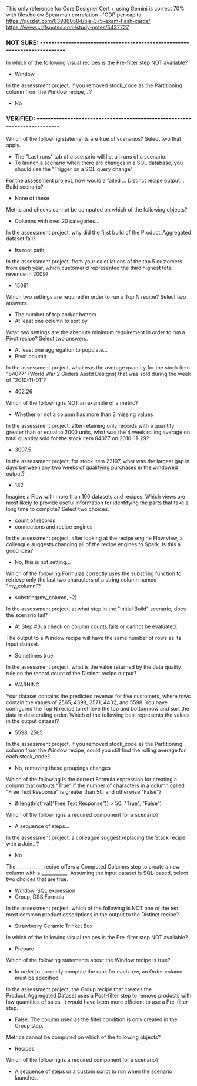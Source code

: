 This only reference for Core Designer Cert + using Gemini is correct 70% with files below
Spearman correlation - 'GDP per capita'
https://quizlet.com/639360584/bis-375-exam-flash-cards/
https://www.cliffsnotes.com/study-notes/5437727

 ### NOT SURE: --------------------------------------------------------------------------
In which of the following visual recipes is the Pre-filter step NOT available?
- Window

In the assessment project, if you removed stock_code as the Partitioning column from the Window recipe,...?
- No


 ### VERIFIED: --------------------------------------------------------------------------

Which of the following statements are true of scenarios? Select two that apply.
- The "Last runs" tab of a scenario will list all runs of a scenario.
- To launch a scenario when there are changes in a SQL database, you should use the "Trigger on a SQL query change".

For the assessment project, how would a failed ... Distinct recipe output... Build scenario?
- None of these

Metric and checks cannot be computed on which of the following objects?
- Columns with over 20 categories...

In the assessment project, why did the first build of the Product_Aggregated dataset fail?
- Its root path...

In the assessment project, from your calculations of the top 5 customers from each year, which customerid represented the third highest total revenue in 2009?
- 15061

Which two settings are required in order to run a Top N recipe? Select two answers.
- The number of top and/or bottom 
- At least one column to sort by

What two settings are the absolute minimum requirement in order to run a Pivot recipe? Select two answers.
- At least one aggregation to populate...
- Pivot column

In the assessment project, what was the average quantity for the stock item "84077" (World War 2 Gliders Asstd Designs) that was sold during the week of "2010-11-01"?
- 402.26

Which of the following is NOT an example of a metric?
- Whether or not a column has more than 3 missing values

In the assessment project, after retaining only records with a quantity greater than or equal to 2000 units, what was the 4 week rolling average on total quantity sold for the stock item 84077 on 2010-11-29?
- 3097.5

In the assessment project, for stock item 22197, what was the largest gap in days between any two weeks of qualifying purchases in the windowed output?
- 182

Imagine a Flow with more than 100 datasets and recipes. Which views are most likely to provide useful information for identifying the parts that take a long time to compute? Select two choices.
- count of records 
- connections and recipe engines

In the assessment project, after looking at the recipe engine Flow view, a colleague suggests changing all of the recipe engines to Spark. Is this a good idea?
- No, this is not setting...

Which of the following Formulas correctly uses the substring function to retrieve only the last two characters of a string column named "my_column"?
- substring(my_column, -2)

In the assessment project, at what step in the "Initial Build" scenario, does the scenario fail?
- At Step #3, a check on column counts fails or cannot be evaluated.

The output to a Window recipe will have the same number of rows as its input dataset.
- Sometimes true.

In the assessment project, what is the value returned by the data quality rule on the record count of the Distinct recipe output? 
- WARNING

Your dataset contains the predicted revenue for five customers, where rows contain the values of 2565, 4398, 3571, 4432, and 5598. You have configured the Top N recipe to retrieve the top and bottom row and sort the data in descending order. Which of the following best represents the values in the output dataset?
- 5598, 2565

In the assessment project, if you removed stock_code as the Partitioning column from the Window recipe, could you still find the rolling average for each stock_code?
- No, removing these groupings changes

Which of the following is the correct Formula expression for creating a column that outputs “True” if the number of characters in a column called “Free Text Response” is greater than 50, and otherwise “False”?
- if(length(strval("Free Text Response")) > 50, "True", "False")

Which of the following is a required component for a scenario?
- A sequence of steps...

In the assessment project, a colleague suggest replacing the Stack recipe with a Join...?
- No

The ___________ recipe offers a Computed Columns step to create a new column with a ___________. Assuming the input dataset is SQL-based, select two choices that are true.
- Window, SQL expression
- Group, DSS Formula

In the assessment project, which of the following is NOT one of the ten most common product descriptions in the output to the Distinct recipe?
- Strawberry Ceramic Trinket Box

In which of the following visual recipes is the Pre-filter step NOT available?
- Prepare

Which of the following statements about the Window recipe is true?
- In order to correctly compute the rank for each row, an Order column must be specified.

In the assessment project, the Group recipe that creates the Product_Aggregated Dataset uses a Post-filter step to remove products with low quantities of sales. It would have been more efficient to use a Pre-filter step.
- False. The column used as the filter condition is only created in the Group step.

Metrics cannot be computed on which of the following objects?
- Recipes

Which of the following is a required component for a scenario?
- A sequence of steps or a custom script to run when the scenario launches.
